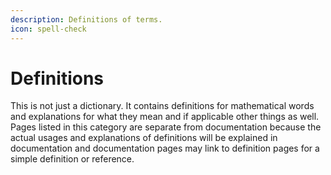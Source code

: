 ```yaml
---
description: Definitions of terms.
icon: spell-check
---
```


# Definitions

This is not just a dictionary. It contains definitions for mathematical words and explanations for what they mean and if applicable other things as well. Pages listed in this category are separate from documentation because the actual usages and explanations of definitions will be explained in documentation and documentation pages may link to definition pages for a simple definition or reference.
